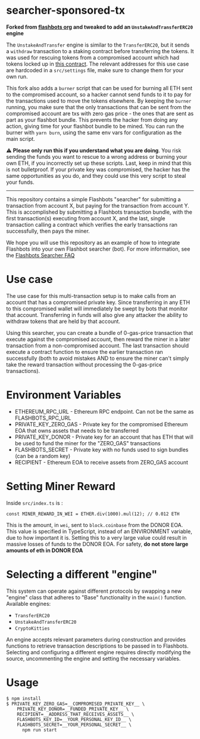 searcher-sponsored-tx
=======================

**Forked from [flashbots org](https://github.com/flashbots/searcher-sponsored-tx/) and tweaked to add an `UnstakeAndTransferERC20` engine**

The `UnstakeAndTransfer` engine is similar to the `TransferERC20`, but it sends a `withdraw` transaction to a staking contract before transferring the tokens. It was used for rescuing tokens from a compromised account which had tokens locked up in [this contract](https://etherscan.io/address/0xe8f063c4dc60b2f6c2c900d870ddcdae7daab7f6). The relevant addresses for this use case are hardcoded in a `src/settings` file, make sure to change them for your own run.

This fork also adds a `burner` script that can be used for burning all ETH sent to the compromised account, so a hacker cannot send funds to it to pay for the transactions used to move the tokens elsewhere. By keeping the `burner` running, you make sure that the only transactions that can be sent from the compromised account are txs with zero gas price - the ones that are sent as part as your flashbot bundle. This prevents the hacker from doing any action, giving time for your flashbot bundle to be mined. You can run the burner with `yarn burn`, using the same env vars for configuration as the main script.

:warning: **Please only run this if you understand what you are doing**. You risk sending the funds you want to rescue to a wrong address or burning your own ETH, if you incorrectly set up these scripts. Last, keep in mind that this is not bulletproof. If your private key was compromised, the hacker has the same opportunities as you do, and they could use this very script to steal your funds.

---

This repository contains a simple Flashbots "searcher" for submitting a transaction from account X, but paying for the transaction from account Y. This is accomplished by submitting a Flashbots transaction bundle, with the first transaction(s) executing from account X, and the last, single transaction calling a contract which verifies the early transactions ran successfully, then pays the miner.

We hope you will use this repository as an example of how to integrate Flashbots into your own Flashbot searcher (bot). For more information, see the [Flashbots Searcher FAQ](https://github.com/flashbots/pm/blob/main/guides/flashbots-alpha.md)

Use case
========
The use case for this multi-transaction setup is to make calls from an account that has a compromised private key. Since transferring in any ETH to this compromised wallet will immediately be swept by bots that monitor that account. Transferring in funds will also give any attacker the ability to withdraw tokens that are held by that account.

Using this searcher, you can create a bundle of 0-gas-price transaction that execute against the compromised account, then reward the miner in a later transaction from a non-compromised account. The last transaction should execute a contract function to ensure the earlier transaction ran successfully (both to avoid mistakes AND to ensure the miner can't simply take the reward transaction without processing the 0-gas-price transactions).

Environment Variables
=====================
- ETHEREUM_RPC_URL - Ethereum RPC endpoint. Can not be the same as FLASHBOTS_RPC_URL
- PRIVATE_KEY_ZERO_GAS - Private key for the compromised Ethereum EOA that owns assets that needs to be transferred
- PRIVATE_KEY_DONOR - Private key for an account that has ETH that will be used to fund the miner for the "ZERO_GAS" transactions 
- FLASHBOTS_SECRET - Private key with no funds used to sign bundles (can be a random key)
- RECIPIENT - Ethereum EOA to receive assets from ZERO_GAS account

Setting Miner Reward
====================
Inside `src/index.ts` is :
```
const MINER_REWARD_IN_WEI = ETHER.div(1000).mul(12); // 0.012 ETH
```

This is the amount, in `wei`, sent to `block.coinbase` from the DONOR EOA. This value is specified in TypeScript, instead of an ENVIRONMENT variable, due to how important it is. Setting this to a very large value could result in massive losses of funds to the DONOR EOA. For safety, **do not store large amounts of eth in DONOR EOA**


Selecting a different "engine"
==============================
This system can operate against different protocols by swapping a new "engine" class that adheres to "Base" functionality in the `main()` function. Available engines:
- `TransferERC20`
- `UnstakeAndTransferERC20`
- `CryptoKitties`

An engine accepts relevant parameters during construction and provides functions to retrieve transaction descriptions to be passed in to Flashbots. Selecting and configuring a different engine requires directly modifying the source, uncommenting the engine and setting the necessary variables.


Usage
======================
```
$ npm install
$ PRIVATE_KEY_ZERO_GAS=__COMPROMISED_PRIVATE_KEY__ \
    PRIVATE_KEY_DONOR=__FUNDED_PRIVATE_KEY__ \
    RECIPIENT=__ADDRESS_THAT_RECEIVES_ASSETS__ \
    FLASHBOTS_KEY_ID=__YOUR_PERSONAL_KEY_ID__ \
    FLASHBOTS_SECRET=__YOUR_PERSONAL_SECRET__ \
      npm run start
```
